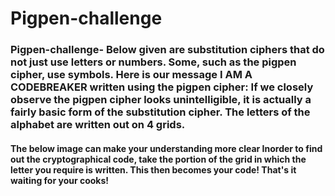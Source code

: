 # Pigpen-challenge

### Pigpen-challenge- Below given are substitution ciphers that do not just use letters or numbers. Some, such as the pigpen cipher, use symbols. Here is our message I AM A CODEBREAKER written using the pigpen cipher:  If we closely observe the pigpen cipher looks unintelligible, it is actually a fairly basic form of the substitution cipher. The letters of the alphabet are written out on 4 grids.  

#### The below image can make your understanding more clear  Inorder to find out the cryptographical  code, take the portion of the grid in which the letter you require is written. This then becomes your code! That's it waiting for your cooks!
